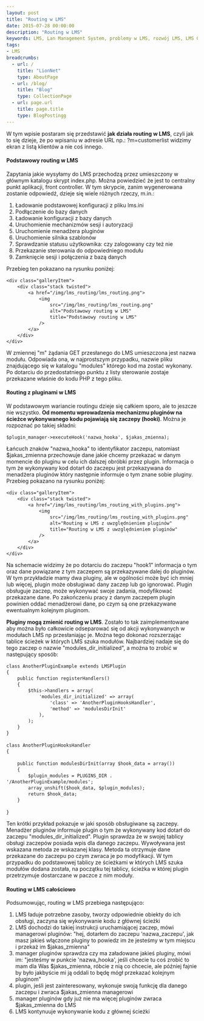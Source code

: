 ```yaml
---
layout: post
title: "Routing w LMS"
date: 2015-07-28 00:00:00
description: "Routing w LMS"
keywords: LMS, Lan Management System, problemy w LMS, rozwój LMS, LMS GIT, routing, systemy pluginów, moduły w LMS
tags:
- LMS
breadcrumbs:
  - url: /
    title: "LionNet"
    type: AboutPage
  - url: /blog/
    title: "Blog"
    type: CollectionPage
  - url: page.url
    title: page.title
    type: BlogPostingg
---
```


W tym wpisie postaram się przedstawić **jak działa routing w LMS**, czyli jak to się 
dzieje, że po wpisaniu w adresie URL np.: ?m=customerlist widzimy ekran z listą
klientów a nie coś innego.

#### Podstawowy routing w LMS

Zapytania jakie wysyłamy do LMS przechodzą przez umieszczony w głównym katalogu 
skrypt index.php. Można powiedzieć że jest to centralny punkt aplikacji, front 
controller. W tym skrypcie, zanim wygenerowana zostanie odpowiedź, dzieje się 
wiele różnych rzeczy, m.in.:

 1. Ładowanie podstawowej konfiguracji z pliku lms.ini
 2. Podłączenie do bazy danych
 3. Ładowanie konfiguracji z bazy danych
 4. Uruchomienie mechanizmów sesji i autoryzacji
 5. Uruchomienie menadżera pluginów
 6. Uruchomienie silnika szablonów
 7. Sprawdzanie statusu użytkownika: czy zalogowany czy też nie
 8. Przekazanie sterowania do odpowiedniego modułu
 9. Zamknięcie sesji i połączenia z bazą danych

Przebieg ten pokazano na rysunku poniżej:

<div class="gallery">

    <div class="galleryItem">
        <div class="stack twisted">
            <a href="/img/lms_routing/lms_routing.png">
                <img
                    src="/img/lms_routing/lms_routing.png"
                    alt="Podstawowy routing w LMS"
                    title="Podstawowy routing w LMS"
                />
            </a>
        </div>
    </div>

</div>

W zmiennej "m" żądania GET przesłanego do LMS umieszczona jest nazwa modułu. 
Odpowiada ona, w najprostszym przypadku, nazwie pliku znajdującego się w katalogu 
"modules" którego kod ma zostać wykonany. Po dotarciu do przedostatniego punktu 
z listy sterowanie zostaje przekazane właśnie do kodu PHP z tego pliku.

#### Routing z pluginami w LMS

W podstawowym wariancie routingu dzieje się całkiem sporo, ale to jeszcze nie 
wszystko. **Od momentu wprowadzenia mechanizmu  pluginów na ścieżce wykonywanego 
kodu pojawiają się zaczepy (hooki)**. Można je rozpoznać po takiej składni: 

```
$plugin_manager->executeHook('nazwa_hooka', $jakas_zmienna);
```

Łańcuch znaków "nazwa_hooka" to identyfikator zaczepu, natomiast $jakas_zmienna
przechowuje dane jakie chcemy przekazać w danym momencie do pluginu w celu ich dalszej
obróbki przez plugin. Informacja o tym że wykonywany kod dotarł do zaczepu jest 
przekazywana do menadżera pluginów który następnie informuje o tym znane sobie 
pluginy. Przebieg pokazano na rysunku poniżej:

<div class="gallery">

    <div class="galleryItem">
        <div class="stack twisted">
            <a href="/img/lms_routing/lms_routing_with_plugins.png">
                <img
                    src="/img/lms_routing/lms_routing_with_plugins.png"
                    alt="Routing w LMS z uwzględnieniem pluginów"
                    title="Routing w LMS z uwzględnieniem pluginów"
                />
            </a>
        </div>
    </div>

</div>

Na schemacie widzimy że po dotarciu do zaczepu "hook1" informacja o tym oraz dane
powiązane z tym zaczepem są przekazywane dalej do pluginów. W tym przykładzie mamy
dwa pluginy, ale w ogólności może być ich mniej lub więcej, plugin może obsługiwać
dany zaczep lub go ignorować. Plugin obsługuje zaczep, może wykonywać swoje zadania,
modyfikować przekazane dane. Po zakończeniu pracy z danym zaczepem plugin powinien
oddać menadżerowi dane, po czym są one przekazywane ewentualnym kolejnym pluginom.

**Pluginy mogą zmienić routing w LMS**. Zostało to tak zaimplementowane aby można było
całkowicie odseparować się od akcji wykonywanych w modułach LMS np przesłaniając je.
Można tego dokonać rozszerzając tablice ścieżek w których LMS szuka modułów.
Najbardziej nadaje się do tego zaczep o nazwie "modules_dir_initialized", a można 
to zrobić w następujący sposób:

```
class AnotherPluginExample extends LMSPlugin
{
    public function registerHandlers()
    {
        $this->handlers = array(
            'modules_dir_initialized' => array(
                'class' => 'AnotherPluginHooksHandler',
                'method' => 'modulesDirInit'
            ),
        );
    }
}

class AnotherPluginHooksHandler
{

    public function modulesDirInit(array $hook_data = array())
    {
        $plugin_modules = PLUGINS_DIR . '/AnotherPluginExample/modules';
        array_unshift($hook_data, $plugin_modules);
        return $hook_data;
    }

}
```

Ten krótki przykład pokazuje w jaki sposób obsługiwane są zaczepy. Menadżer pluginów
informuje plugin o tym że wykonywany kod dotarł do zaczepu "modules_dir_initialized".
Plugin sprawdza że w swojej tablicy obsługi zaczepów posiada wpis dla danego zaczepu.
Wywoływana jest wskazana metoda ze wskazanej klasy. Metoda ta otrzymuje dane przekazane
do zaczepu po czym zwraca je po modyfikacji. W tym przypadku do podstawowej tablicy
ze ścieżkami w których LMS szuka modułów dodana została, na początku tej tablicy,
ścieżka w której plugin przetrzymuje dostarczane w paczce z nim moduły.

#### Routing w LMS całościowo

Podsumowując, routing w LMS przebiega następująco:

 1. LMS ładuje potrzebne zasoby, tworzy odpowiednie obiekty do ich obsługi, zaczyna się wykonywanie kodu z głównej ścieżki
 2. LMS dochodzi do takiej instrukcji uruchamiającej zaczep, mówi managerowi pluginów: "hej, dotarłem do zaczepu 'nazwa_zaczepu', jak masz jakieś włączone pluginy to powiedz im że jesteśmy w tym miejscu i przekaż im $jakas_zmienna"
 3. manager pluginów sprawdza czy ma załadowane jakieś pluginy, mówi im: "jesteśmy w punkcie 'nazwa_hooka', jeśli chcecie tu coś zrobić to mam dla Was $jakas_zmienna, róbcie z nią co chcecie, ale później fajnie by było jakbyście mi ją oddali to będę mógł przekazać kolejnym pluginom"
 4. plugin, jeśli jest zainteresowany, wykonuje swoją funkcję dla danego zaczepu i zwraca $jakas_zmienna managerowi
 5. manager pluginów gdy już nie ma więcej pluginów zwraca $jakas_zmienna do LMS
 6. LMS kontynuuje wykonywanie kodu z głównej ścieżki

